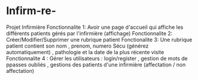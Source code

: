 # Infirm-re-
Projet Infirmière
Fonctionnalite 1:
 	Avoir une page d'accueil qui affiche les différents patients gérés par l'infirmière
	(affichage)
Fonctionnalite 2:
	Créer/Modifier/Supprimer une rubrique patient
Fonctionalite 3:
	Une rubrique patient contient son nom , prenom, numero Sécu (générez automatiquement) , pathologie et la date de la plus récente visite
Fonctionnalite 4 :
	Gérer les utilisateurs : login/register , gestion de mots de ppasses oubliés , gestions des patients d'une infirmière (affectation / non affectation)